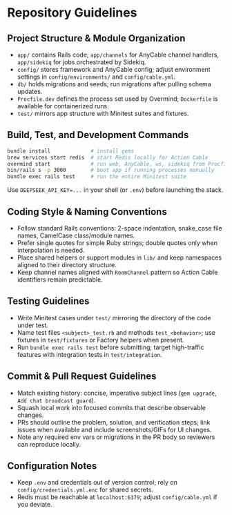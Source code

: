 # Repository Guidelines

## Project Structure & Module Organization
- `app/` contains Rails code; `app/channels` for AnyCable channel handlers, `app/sidekiq` for jobs orchestrated by Sidekiq.
- `config/` stores framework and AnyCable config; adjust environment settings in `config/environments/` and `config/cable.yml`.
- `db/` holds migrations and seeds; run migrations after pulling schema updates.
- `Procfile.dev` defines the process set used by Overmind; `Dockerfile` is available for containerized runs.
- `test/` mirrors app structure with Minitest suites and fixtures.

## Build, Test, and Development Commands
```bash
bundle install             # install gems
brew services start redis  # start Redis locally for Action Cable
overmind start             # run web, AnyCable, ws, sidekiq from Procfile.dev
bin/rails s -p 3000        # boot app if running processes manually
bundle exec rails test     # run the entire Minitest suite
```
Use `DEEPSEEK_API_KEY=...` in your shell (or `.env`) before launching the stack.

## Coding Style & Naming Conventions
- Follow standard Rails conventions: 2-space indentation, snake_case file names, CamelCase class/module names.
- Prefer single quotes for simple Ruby strings; double quotes only when interpolation is needed.
- Place shared helpers or support modules in `lib/` and keep namespaces aligned to their directory structure.
- Keep channel names aligned with `RoomChannel` pattern so Action Cable identifiers remain predictable.

## Testing Guidelines
- Write Minitest cases under `test/` mirroring the directory of the code under test.
- Name test files `<subject>_test.rb` and methods `test_<behavior>`; use fixtures in `test/fixtures` or Factory helpers when present.
- Run `bundle exec rails test` before submitting; target high-traffic features with integration tests in `test/integration`.

## Commit & Pull Request Guidelines
- Match existing history: concise, imperative subject lines (`gem upgrade`, `Add chat broadcast guard`).
- Squash local work into focused commits that describe observable changes.
- PRs should outline the problem, solution, and verification steps; link issues when available and include screenshots/GIFs for UI changes.
- Note any required env vars or migrations in the PR body so reviewers can reproduce locally.

## Configuration Notes
- Keep `.env` and credentials out of version control; rely on `config/credentials.yml.enc` for shared secrets.
- Redis must be reachable at `localhost:6379`; adjust `config/cable.yml` if you deviate.
